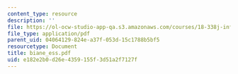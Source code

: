 ```yaml
---
content_type: resource
description: ''
file: https://ol-ocw-studio-app-qa.s3.amazonaws.com/courses/18-338j-infinite-random-matrix-theory-fall-2004/e182e2b0d26e4359155f3d51a2f7127f_biane_ess.pdf
file_type: application/pdf
parent_uid: 04064129-824e-a37f-053d-15c1788b5bf5
resourcetype: Document
title: biane_ess.pdf
uid: e182e2b0-d26e-4359-155f-3d51a2f7127f
---
```

